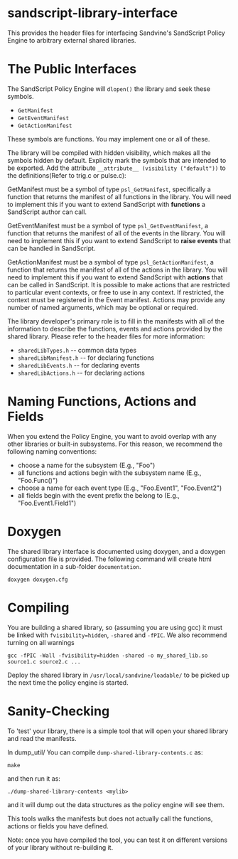 sandscript-library-interface
============================

This provides the header files for interfacing Sandvine's SandScript Policy
Engine to arbitrary external shared libraries.

# The Public Interfaces

The SandScript Policy Engine will `dlopen()` the library and seek these
symbols. 
 - `GetManifest`
 - `GetEventManifest`
 - `GetActionManifest`

These symbols are functions. You may implement one or all of these.

The library will be compiled with hidden visibility, which makes all the symbols hidden by default. Explicity mark the symbols that are intended to be exported. Add the attribute `__attribute__ (visibility ("default"))` to the definitions(Refer to trig.c or pulse.c):
 
GetManifest must be a symbol of type `psl_GetManifest`, specifically a function
that returns the manifest of all functions in the library. You will need to
implement this if you want to extend SandScript with **functions** a SandScript
author can call.

GetEventManifest must be a symbol of type `psl_GetEventManifest`, a function
that returns the manifest of all of the events in the library.  You will need
to implement this if you want to extend SandScript to **raise events** that can be
handled in SandScript.

GetActionManifest must be a symbol of type `psl_GetActionManifest`, a function
that returns the manifest of all of the actions in the library.  You will need
to implement this if you want to extend SandScript with **actions** that can be
called in SandScript. It is possible to make actions that are restricted to
particular event contexts, or free to use in any context. If restricted,
the context must be registered in the Event manifest.
Actions may provide any number of named arguments, which may be optional
or required.


The library developer's primary role is to fill in the manifests with all of
the information to describe the functions, events and actions provided by the
shared library. Please refer to the header files for more information:
 - `sharedLibTypes.h` -- common data types
 - `sharedLibManifest.h` -- for declaring functions
 - `sharedLibEvents.h` -- for declaring events
 - `sharedLibActions.h` -- for declaring actions

# Naming Functions, Actions and Fields

When you extend the Policy Engine, you want to avoid overlap with any other
libraries or built-in subsystems. For this reason, we recommend the following
naming conventions:
 - choose a name for the subsystem (E.g., "Foo")
 - all functions and actions begin with the subsystem name (E.g., "Foo.Func()")
 - choose a name for each event type (E.g., "Foo.Event1", "Foo.Event2")
 - all fields begin with the event prefix the belong to (E.g.,
   "Foo.Event1.Field1")

# Doxygen

The shared library interface is documented using doxygen, and a doxygen
configuration file is provided. The following command will create html
documentation in a sub-folder `documentation`.

    doxygen doxygen.cfg

# Compiling

You are building a shared library, so (assuming you are using gcc) it must be
linked with `fvisibility=hidden`, `-shared` and `-fPIC`. 
We also recommend turning on all warnings

    gcc -fPIC -Wall -fvisibility=hidden -shared -o my_shared_lib.so source1.c source2.c ...

Deploy the shared library in `/usr/local/sandvine/loadable/` to be picked up
the next time the policy engine is started.

# Sanity-Checking

To 'test' your library, there is a simple tool that will open your shared
library and read the manifests.

In dump_util/
You can compile `dump-shared-library-contents.c` as:

    make

and then run it as:

    ./dump-shared-library-contents <mylib>

and it will dump out the data structures as the policy engine will see them.

This tools walks the manifests but does not actually call the functions,
actions or fields you have defined.

Note: once you have compiled the tool, you can test it on different versions of
your library without re-building it.

